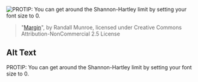 ![PROTIP: You can get around the Shannon-Hartley limit by setting your font size to 0.](https://imgs.xkcd.com/comics/margin.png)
> "[Margin](https://xkcd.com/1381/)", by Randall Munroe, licensed under Creative Commons Attribution-NonCommercial 2.5 License

## Alt Text
PROTIP: You can get around the Shannon-Hartley limit by setting your font size to 0.
